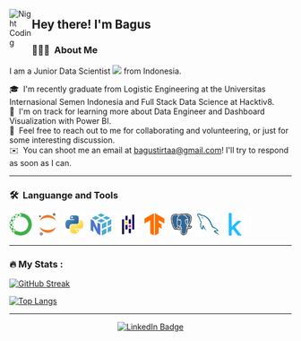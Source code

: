 <img alt="Night Coding" src="./assets/Hand%20Wave.gif" width='40' align="left"/><h2>Hey there! I'm Bagus</h2>

### 👨🏻‍💻 &nbsp;About Me

I am a Junior Data Scientist <img src="https://media.giphy.com/media/WUlplcMpOCEmTGBtBW/giphy.gif" width="30"> from Indonesia.

🎓 &nbsp;I'm recently graduate from Logistic Engineering at the Universitas Internasional Semen Indonesia and Full Stack Data Science at Hacktiv8.\
🌱 &nbsp;I'm on track for learning more about Data Engineer and Dashboard Visualization with Power BI.\
💬 &nbsp;Feel free to reach out to me for collaborating and volunteering, or just for some interesting discussion.\
✉️ &nbsp;You can shoot me an email at bagustirtaa@gmail.com! I'll try to respond as soon as I can.

---

### 🛠 &nbsp;Languange and Tools
<div>
  <img src="https://github.com/devicons/devicon/blob/master/icons/anaconda/anaconda-original.svg" title="Anaconda" **alt="Anaconda" width="40" height="40"/>&nbsp;
  <img src="https://github.com/devicons/devicon/blob/master/icons/jupyter/jupyter-original.svg" title="Jupyter" **alt="Jupyter" width="40" height="40"/>&nbsp;
  <img src="https://github.com/devicons/devicon/blob/master/icons/python/python-original.svg" title="Python" **alt="Python" width="40" height="40"/>&nbsp;
  <img src="https://github.com/devicons/devicon/blob/master/icons/numpy/numpy-original.svg" title="Numpy" **alt="Numpy" width="40" height="40"/>&nbsp;
  <img src="https://github.com/devicons/devicon/blob/master/icons/pandas/pandas-original.svg" title="Pandas" **alt="Pandas" width="40" height="40"/>&nbsp;
  <img src="https://github.com/devicons/devicon/blob/master/icons/tensorflow/tensorflow-original.svg" title="Tensorflow" **alt="Tensorflow" width="40" height="40"/>&nbsp;
  <img src="https://github.com/devicons/devicon/blob/master/icons/postgresql/postgresql-original.svg" title="PostgreSQL" **alt="PostgreSQL" width="40" height="40"/>&nbsp;
  <img src="https://github.com/devicons/devicon/blob/master/icons/mysql/mysql-original.svg" title="MySQL"  alt="MySQL" width="40" height="40"/>&nbsp;
  <img src="https://github.com/devicons/devicon/blob/master/icons/kaggle/kaggle-original.svg" title="Kaggle" **alt="Kaggle" width="40" height="40"/>
   
</div>

---

### :fire: My Stats :
[![GitHub Streak](http://github-readme-streak-stats.herokuapp.com?user=bagushakim-id&theme=dark&background=000000)](https://git.io/streak-stats)

[![Top Langs](https://github-readme-stats.vercel.app/api/top-langs/?username=bagushakim-id&layout=compact&theme=vision-friendly-dark)](https://github.com/bagushakim-id/github-readme-stats)

---

<div id="badges" align="center">
  <a href="your-linkedin-URL">
    <img src="https://img.shields.io/badge/LinkedIn-blue?style=for-the-badge&logo=linkedin&logoColor=white" alt="LinkedIn Badge"/>
  </a>
  
</div>
<img src="https://komarev.com/ghpvc/?username=your-github-username&style=flat-square&color=blue" alt=""/>
